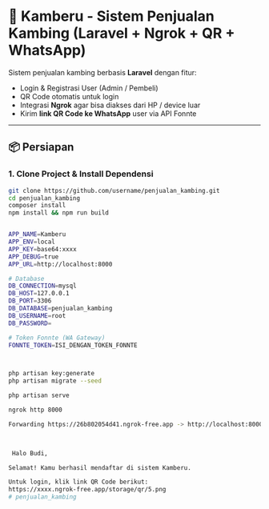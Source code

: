 # 🚀 Kamberu - Sistem Penjualan Kambing (Laravel + Ngrok + QR + WhatsApp)

Sistem penjualan kambing berbasis **Laravel** dengan fitur:
- Login & Registrasi User (Admin / Pembeli)
- QR Code otomatis untuk login
- Integrasi **Ngrok** agar bisa diakses dari HP / device luar
- Kirim **link QR Code ke WhatsApp** user via API Fonnte

---

## 📦 Persiapan

### 1. Clone Project & Install Dependensi
```bash
git clone https://github.com/username/penjualan_kambing.git
cd penjualan_kambing
composer install
npm install && npm run build


APP_NAME=Kamberu
APP_ENV=local
APP_KEY=base64:xxxx
APP_DEBUG=true
APP_URL=http://localhost:8000

# Database
DB_CONNECTION=mysql
DB_HOST=127.0.0.1
DB_PORT=3306
DB_DATABASE=penjualan_kambing
DB_USERNAME=root
DB_PASSWORD=

# Token Fonnte (WA Gateway)
FONNTE_TOKEN=ISI_DENGAN_TOKEN_FONNTE



php artisan key:generate
php artisan migrate --seed

php artisan serve

ngrok http 8000

Forwarding https://26b802054d41.ngrok-free.app -> http://localhost:8000
 


 Halo Budi,

Selamat! Kamu berhasil mendaftar di sistem Kamberu.

Untuk login, klik link QR Code berikut:
https://xxxx.ngrok-free.app/storage/qr/5.png
# penjualan_kambing
